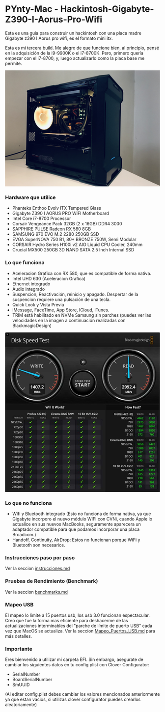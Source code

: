 # PYnty-Mac - Hackintosh-Gigabyte-Z390-I-Aorus-Pro-Wifi
Esta es una guia para construir un hackintosh con una placa madre Gigabyte z390 I Aorus pro wifi, es el formato mini itx.

Esta es mi tercera build. Me alegro de que funcione bien, al principio, pensé en la adquisición de la i9-9900K o el i7-8700K. Pero, primero quería empezar con el i7-8700, y, luego actualizarlo como la placa base me permite.

![Mi iMac](images/build.jpeg)

### Hardware que utilice
- Phanteks Enthoo Evolv ITX Tempered Glass
- Gigabyte Z390 I AORUS PRO WIFI Motherboard
- Intel Core i7-8700 Processor
- Corsair Vengeance Pack 32GB (2 x 16GB) DDR4 3000
- SAPPHIRE PULSE Radeon RX 580 8GB
- SAMSUNG 970 EVO M.2 2280 250GB SSD
- EVGA SuperNOVA 750 B1, 80+ BRONZE 750W, Semi Modular
- CORSAIR Hydro Series H100i v2 AIO Liquid CPU Cooler, 240mm
- Crucial MX500 250GB 3D NAND SATA 2.5 Inch Internal SSD

### Lo que funciona
- Aceleracion Grafica con RX 580, que es compatible de forma nativa.
- Intel UHD 630 (Aceleracion Grafica)
- Ethernet integrado
- Audio integrado
- Suspencion, Reactivación, reinicio y apagado. Despertar de la suspencion requiere una pulsación de una tecla.
- Quick Look y Vista Previa
- iMessage, FaceTime, App Store, ICloud, iTunes.
- TRIM está habilitado en NVMe Samsung sin parches (puedes ver las velocidades en la imagen a continuación realizadas con BlackmagicDesign)

![resultados nvme](images/nvme.jpg)

### Lo que no funciona
- Wifi y Bluetooth integrado (Esto no funciona de forma nativa, ya que Gigabyte incorporo el nuevo módulo WIFI con CVNi, cuando Apple lo actualice en sus nuevos MacBooks, seguramente aparecera un adaptador compatible para que podamos incorporar una placa Broadcom.)
- Handoff, Continuity, AirDrop: Estos no funcionan porque WiFi y Bluetooth son necesarios.

### Instrucciones paso por paso
Ver la seccion [instrucciones.md](instrucciones.md)

### Pruebas de Rendimiento (Benchmark)
Ver la seccion [benchmarks.md](benchmarks.md)

### Mapeo USB
El mapeo lo limite a 15 puertos usb, los usb 3.0 funcionan espectacular. Creo que fue la forma mas eficiente para deshacerme de las actualizaciones interminables del "parche de límite de puerto USB" cada vez que MacOS se actualiza. Ver la seccion [Mapeo_Puertos_USB.md](Mapeo_Puertos_USB.md) para más detalles.

### Importante
Eres bienvenido a utilizar mi carpeta EFI. Sin embargo, asegurate de cambiar los siguientes datos en tu config.plist con Clover Configurator:
- SerialNumber
- BoardSerialNumber
- SmUUID

(Al editar config.plist debes cambiar los valores mencionados anteriormente ya que estan vacios, si utilizas clover configurator puedes crearlos aleatoriamente)
